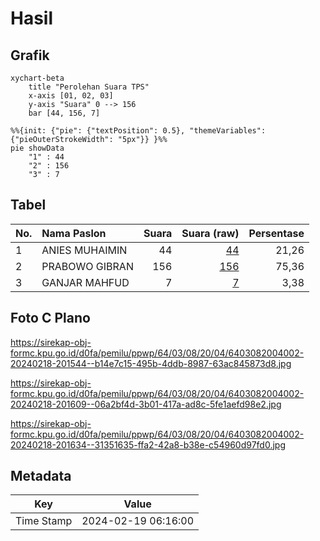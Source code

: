 # Hasil

## Grafik

```mermaid
xychart-beta
    title "Perolehan Suara TPS"
    x-axis [01, 02, 03]
    y-axis "Suara" 0 --> 156
    bar [44, 156, 7]
```

```mermaid
%%{init: {"pie": {"textPosition": 0.5}, "themeVariables": {"pieOuterStrokeWidth": "5px"}} }%%
pie showData
    "1" : 44
    "2" : 156
    "3" : 7
```

## Tabel

| No. | Nama Paslon    | Suara | Suara (raw) | Persentase |
|:--- |:-------------- | -----:| -----------:| ----------:|
| 1   | ANIES MUHAIMIN | 44    | [44][p-1]   | 21,26      |
| 2   | PRABOWO GIBRAN | 156   | [156][p-2]  | 75,36      |
| 3   | GANJAR MAHFUD  | 7     | [7][p-3]    | 3,38       |


[p-1]: https://github.com/gigit-pemilu/pemilu-2024-64-kalimantan-timur/blob/main/pilpres/hitung-suara/sub/64-kalimantan-timur/sub/03-berau/sub/08-biduk-biduk/sub/2004-teluk-sumbang/sub/002-tps/sub/paslon-1.txt
[p-2]: https://github.com/gigit-pemilu/pemilu-2024-64-kalimantan-timur/blob/main/pilpres/hitung-suara/sub/64-kalimantan-timur/sub/03-berau/sub/08-biduk-biduk/sub/2004-teluk-sumbang/sub/002-tps/sub/paslon-2.txt
[p-3]: https://github.com/gigit-pemilu/pemilu-2024-64-kalimantan-timur/blob/main/pilpres/hitung-suara/sub/64-kalimantan-timur/sub/03-berau/sub/08-biduk-biduk/sub/2004-teluk-sumbang/sub/002-tps/sub/paslon-3.txt

## Foto C Plano

https://sirekap-obj-formc.kpu.go.id/d0fa/pemilu/ppwp/64/03/08/20/04/6403082004002-20240218-201544--b14e7c15-495b-4ddb-8987-63ac845873d8.jpg

https://sirekap-obj-formc.kpu.go.id/d0fa/pemilu/ppwp/64/03/08/20/04/6403082004002-20240218-201609--06a2bf4d-3b01-417a-ad8c-5fe1aefd98e2.jpg

https://sirekap-obj-formc.kpu.go.id/d0fa/pemilu/ppwp/64/03/08/20/04/6403082004002-20240218-201634--31351635-ffa2-42a8-b38e-c54960d97fd0.jpg


## Metadata

| Key        | Value               |
| ---------- | ------------------- |
| Time Stamp | 2024-02-19 06:16:00 |



